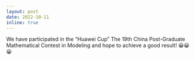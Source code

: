 ```yaml
---
layout: post
date: 2022-10-11
inline: true
---
```


We have participated in the “Huawei Cup” The 19th China Post-Graduate Mathematical Contest in Modeling and hope to achieve a good result! 😀😀😀